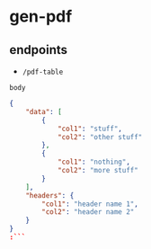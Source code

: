# gen-pdf
 
## endpoints

* `/pdf-table` 

`body` 
```json
{
    "data": [
        {
            "col1": "stuff",
            "col2": "other stuff"
        },
        {
            "col1": "nothing",
            "col2": "more stuff"
        }
    ],
    "headers": {
        "col1": "header name 1",
        "col2": "header name 2"
    }
}
:```